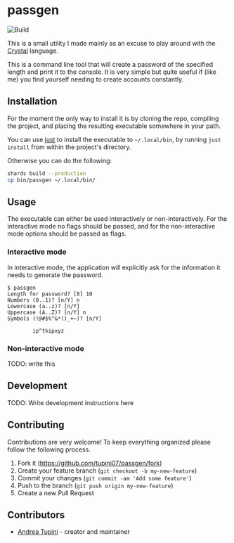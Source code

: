 # passgen

![Build](https://github.com/tupini07/passgen/workflows/Build/badge.svg)

This is a small utility I made mainly as an excuse to play around with the [Crystal](https://crystal-lang.org/)
language.

This is a command line tool that will create a password of the specified length and print it to the console. It is
very simple but quite useful if (like me) you find yourself needing to create accounts constantly.

## Installation

For the moment the only way to install it is by cloning the repo, compiling the project, and placing the resulting
executable somewhere in your path.

You can use [just](https://github.com/casey/just) to install the executable to `~/.local/bin`, by running `just install`
from within the project's directory.

Otherwise you can do the following:

```bash
shards build --production
cp bin/passgen ~/.local/bin/
```

## Usage

The executable can either be used interactively or non-interactively. For the interactive mode no
flags should be passed, and for the non-interactive mode options should be passed as flags.

### Interactive mode

In interactive mode, the application will explicitly ask for the information it needs to generate
the password.

```shell
$ passgen
Length for password? [8] 10
Numbers (0..1)? [n/Y] n
Lowercase (a..z)? [n/Y] 
Uppercase (A..Z)? [n/Y] n
Symbols (!@#$%^&*()_+~)? [n/Y] 

        ip^tkipxyz
```

### Non-interactive mode

TODO: write this

## Development

TODO: Write development instructions here

## Contributing

Contributions are very welcome! To keep everything organized please follow the
following process.

1. Fork it (<https://github.com/tupini07/passgen/fork>)
2. Create your feature branch (`git checkout -b my-new-feature`)
3. Commit your changes (`git commit -am 'Add some feature'`)
4. Push to the branch (`git push origin my-new-feature`)
5. Create a new Pull Request

## Contributors

- [Andrea Tupini](https://github.com/tupini07) - creator and maintainer
